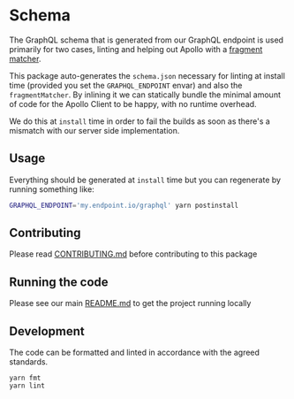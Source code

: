 # Schema

The GraphQL schema that is generated from our GraphQL endpoint is used primarily
for two cases, linting and helping out Apollo with a
[fragment matcher](https://www.apollographql.com/docs/react/advanced/fragments.html#fragment-matcher).

This package auto-generates the `schema.json` necessary for linting at install
time (provided you set the `GRAPHQL_ENDPOINT` envar) and also the
`fragmentMatcher`. By inlining it we can statically bundle the minimal amount of
code for the Apollo Client to be happy, with no runtime overhead.

We do this at `install` time in order to fail the builds as soon as there's a
mismatch with our server side implementation.

## Usage

Everything should be generated at `install` time but you can regenerate by
running something like:

```bash
GRAPHQL_ENDPOINT='my.endpoint.io/graphql' yarn postinstall
```

## Contributing

Please read [CONTRIBUTING.md](./CONTRIBUTING.md) before contributing to this
package

## Running the code

Please see our main [README.md](../README.md) to get the project running locally

## Development

The code can be formatted and linted in accordance with the agreed standards.

```
yarn fmt
yarn lint
```
